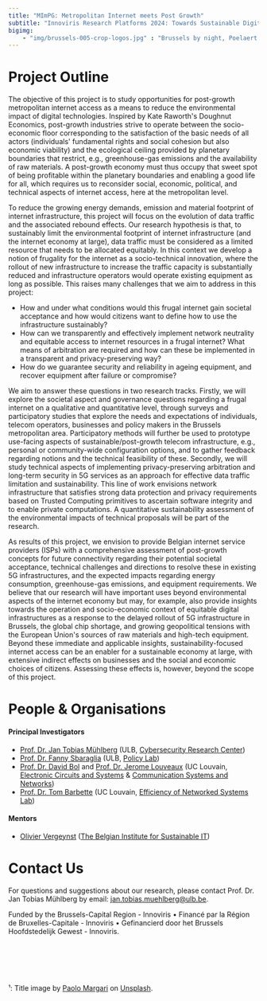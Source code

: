 ```yaml
---
title: "MImPG: Metropolitan Internet meets Post Growth"
subtitle: "Innoviris Research Platforms 2024: Towards Sustainable Digitalization"
bigimg:
    - "img/brussels-005-crop-logos.jpg" : "Brussels by night, Poelaert Elevators. Photo by Paolo Margari on Unsplash.&#xB9;"
---
```


# Project Outline

The objective of this project is to study opportunities for post-growth
metropolitan internet access as a means to reduce the environmental impact
of digital technologies. Inspired by Kate Raworth's Doughnut Economics,
post-growth industries strive to operate between the socio-economic floor
corresponding to the satisfaction of the basic needs of all actors
(individuals' fundamental rights and social cohesion but also economic
viability) and the ecological ceiling provided by planetary boundaries that
restrict, e.g., greenhouse-gas emissions and the availability of raw
materials. A post-growth economy must thus occupy that sweet spot of being
profitable within the planetary boundaries and enabling a good life for
all, which requires us to reconsider social, economic, political, and
technical aspects of internet access, here at the metropolitan level.

To reduce the growing energy demands, emission and material footprint of
internet infrastructure, this project will focus on the evolution of data
traffic and the associated rebound effects. Our research hypothesis is
that, to sustainably limit the environmental footprint of internet
infrastructure (and the internet economy at large), data traffic must be
considered as a limited resource that needs to be allocated equitably. In
this context we develop a notion of frugality for the internet as a
socio-technical innovation, where the rollout of new infrastructure to
increase the traffic capacity is substantially reduced and infrastructure
operators would operate existing equipment as long as possible. This raises
many challenges that we aim to address in this project:

- How and under what conditions would this frugal internet gain societal
  acceptance and how would citizens want to define how to use the
infrastructure sustainably?
- How can we transparently and effectively implement network neutrality and
  equitable access to internet resources in a frugal internet? What means
of arbitration are required and how can these be implemented in a
transparent and privacy-preserving way?
- How do we guarantee security and reliability in ageing equipment, and
  recover equipment after failure or compromise?

We aim to answer these questions in two research tracks. Firstly, we will
explore the societal aspect and governance questions regarding a frugal
internet on a qualitative and quantitative level, through surveys and
participatory studies that explore the needs and expectations of
individuals, telecom operators, businesses and policy makers in the
Brussels metropolitan area. Participatory methods will further be used to
prototype use-facing aspects of sustainable/post-growth telecom
infrastructure, e.g., personal or community-wide configuration options, and
to gather feedback regarding notions and the technical feasibility of
these. Secondly, we will study technical aspects of implementing
privacy-preserving arbitration and long-term security in 5G services as an
approach for effective data traffic limitation and sustainability. This
line of work envisions network infrastructure that satisfies strong data
protection and privacy requirements based on Trusted Computing primitives
to ascertain software integrity and to enable private computations. A
quantitative sustainability assessment of the environmental impacts of
technical proposals will be part of the research.

As results of this project, we envision to provide Belgian internet service
providers (ISPs) with a comprehensive assessment of post-growth concepts
for future connectivity regarding their potential societal acceptance,
technical challenges and directions to resolve these in existing 5G
infrastructures, and the expected impacts regarding energy consumption,
greenhouse-gas emissions, and equipment requirements. We believe that our
research will have important uses beyond environmental aspects of the
internet economy but may, for example, also provide insights towards the
operation and socio-economic context of equitable digital infrastructures
as a response to the delayed rollout of 5G infrastructure in Brussels, the
global chip shortage, and growing geopolitical tensions with the European
Union's sources of raw materials and high-tech equipment. Beyond these
immediate and applicable insights, sustainability-focused internet access
can be an enabler for a sustainable economy at large, with extensive
indirect effects on businesses and the social and economic choices of
citizens. Assessing these effects is, however, beyond the scope of this
project. 

# People & Organisations

#### Principal Investigators

- [Prof. Dr. Jan Tobias Mühlberg](https://www.beetzsee.de/aboutme.html) (ULB, [Cybersecurity Research Center](https://cybersecurity.ulb.ac.be/))
- [Prof. Dr. Fanny Sbaraglia](https://www.linkedin.com/in/fanny-sbaraglia-331b3783/) (ULB, [Policy Lab](https://policylab.ulb.be/))
- [Prof. Dr. David Bol](https://perso.uclouvain.be/david.bol/) and [Prof. Dr. Jerome Louveaux](https://scholar.google.be/citations?user=dqfRmkAAAAAJ&hl=fr) (UC Louvain, [Electronic Circuits and Systems](https://uclouvain.be/en/research-institutes/icteam/ecs.html) & [Communication Systems and Networks](https://uclouvain.be/en/research-institutes/icteam/communication-systems-and-networks.html))
- [Prof. Dr. Tom Barbette](https://perso.uclouvain.be/tom.barbette/) (UC Louvain, [Efficiency of Networked Systems Lab](https://perso.uclouvain.be/tom.barbette/ensg/))

#### Mentors

- [Olivier Vergeynst](linkedin.com/in/oliviervergeynst) ([The Belgian Institute for Sustainable IT](https://isit-be.org/))


# Contact Us

For questions and suggestions about our research, please contact Prof. Dr.
Jan Tobias Mühlberg by email: [jan.tobias.muehlberg@ulb.be](mailto:jan.tobias.muehlberg@ulb.be).

Funded by the Brussels-Capital Region - Innoviris &bull;
Financé par la Région de Bruxelles-Capitale - Innoviris &bull;
Gefinancierd door  het Brussels Hoofdstedelijk Gewest - Innoviris.

<br><br>
---
&#xB9;: Title image by [Paolo Margari](https://unsplash.com/@paolomargari?utm_content=creditCopyText&utm_medium=referral&utm_source=unsplash) on [Unsplash](https://unsplash.com/photos/a-view-of-a-city-at-night-from-a-rooftop-GAlMu7FMdaw?utm_content=creditCopyText&utm_medium=referral&utm_source=unsplash).

